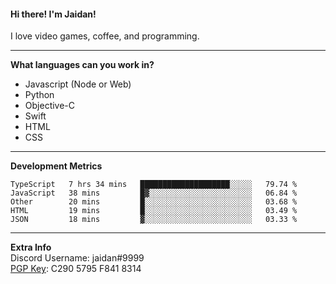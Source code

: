 #### Hi there! I'm Jaidan!
I love video games, coffee, and programming.

---
**What languages can you work in?**<br>
- Javascript (Node or Web)
- Python
- Objective-C
- Swift
- HTML
- CSS

---
**Development Metrics**<br>
<!--START_SECTION:waka-->
```text
TypeScript   7 hrs 34 mins   ████████████████████░░░░░   79.74 % 
JavaScript   38 mins         █▓░░░░░░░░░░░░░░░░░░░░░░░   06.84 % 
Other        20 mins         █░░░░░░░░░░░░░░░░░░░░░░░░   03.68 % 
HTML         19 mins         █░░░░░░░░░░░░░░░░░░░░░░░░   03.49 % 
JSON         18 mins         ▓░░░░░░░░░░░░░░░░░░░░░░░░   03.33 % 
```
<!--END_SECTION:waka-->

---
**Extra Info**<br>
Discord Username: jaidan#9999  
[PGP Key](https://keybase.io/monotrix/pgp_keys.asc): C290 5795 F841 8314
